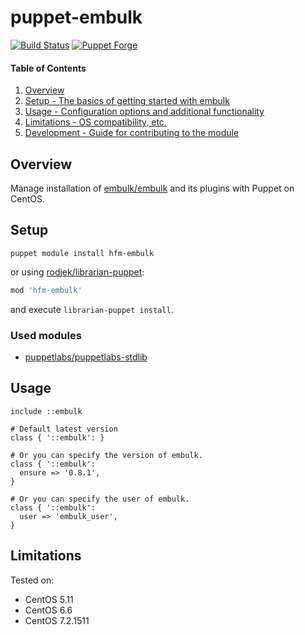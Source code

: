 # puppet-embulk

[![Build Status](https://img.shields.io/travis/hfm/puppet-embulk/master.svg?style=flat-square)](https://travis-ci.org/hfm/puppet-embulk)
[![Puppet Forge](https://img.shields.io/puppetforge/v/hfm/embulk.svg?style=flat-square)](https://forge.puppetlabs.com/hfm/embulk)

#### Table of Contents

1. [Overview](#overview)
1. [Setup - The basics of getting started with embulk](#setup)
1. [Usage - Configuration options and additional functionality](#usage)
1. [Limitations - OS compatibility, etc.](#limitations)
1. [Development - Guide for contributing to the module](#development)

Overview
---

Manage installation of [embulk/embulk](https://github.com/embulk/embulk) and its plugins with Puppet on CentOS.

Setup
---

```
puppet module install hfm-embulk
```

or using [rodjek/librarian-puppet](https://github.com/rodjek/librarian-puppet):

```rb
mod 'hfm-embulk'
```

and execute ``` librarian-puppet install ```.

### Used modules

- [puppetlabs/puppetlabs-stdlib](https://github.com/puppetlabs/puppetlabs-stdlib)

Usage
---

```puppet
include ::embulk

# Default latest version
class { '::embulk': }

# Or you can specify the version of embulk.
class { '::embulk':
  ensure => '0.8.1',
}

# Or you can specify the user of embulk.
class { '::embulk':
  user => 'embulk_user',
}
```

Limitations
---

Tested on:

- CentOS 5.11
- CentOS 6.6
- CentOS 7.2.1511
